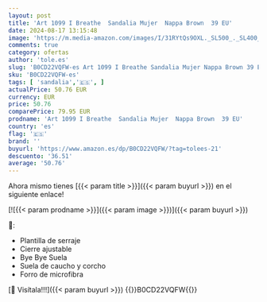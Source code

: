 ```yaml
---
layout: post
title: 'Art 1099 I Breathe  Sandalia Mujer  Nappa Brown  39 EU'
date: 2024-08-17 13:15:48
image: 'https://m.media-amazon.com/images/I/31RYtQs9OXL._SL500_._SL400_.jpg'
comments: true
category: ofertas
author: 'tole.es'
slug: 'B0CD22VQFW-es Art 1099 I Breathe Sandalia Mujer Nappa Brown 39 EU'
sku: 'B0CD22VQFW-es'
tags: [ 'sandalia','🇪🇸', ]
actualPrice: 50.76 EUR
currency: EUR
price: 50.76
comparePrice: 79.95 EUR
prodname: 'Art 1099 I Breathe  Sandalia Mujer  Nappa Brown  39 EU'
country: 'es'
flag: '🇪🇸'
brand: ''
buyurl: 'https://www.amazon.es/dp/B0CD22VQFW/?tag=tolees-21'
descuento: '36.51'
average: '50.76'
---
```


Ahora mismo tienes [{{< param title >}}]({{< param buyurl >}}) en el siguiente enlace!

[![{{< param prodname >}}]({{< param image >}})]({{< param buyurl >}})

🔎:

- Plantilla de serraje
- Cierre ajustable
- Bye Bye Suela
- Suela de caucho y corcho
- Forro de microfibra

[🛒 Visítala!!!]({{< param buyurl >}})
{{<world>}}B0CD22VQFW{{</world>}}
